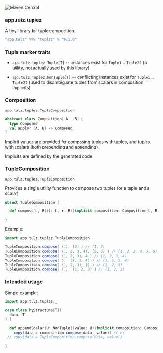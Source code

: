 ![Maven Central](https://img.shields.io/maven-central/v/app.tulz/tuplez_sjs1_2.13.svg)

### app.tulz.tuplez

A tiny library for tuple composition.

```scala
"app.tulz" %%% "tuplez" % "0.1.0" 
```

### Tuple marker traits

* `app.tulz.tuplez.Tuple[T]` -- instances exist for `Tuple1` .. `Tuple22` (a utility, not actually used by this library)

* `app.tulz.tuplez.NonTuple[T]` -- conflicting instances exist for `Tuple1` .. `Tuple22` (used to disambiguate tuples from scalars in composition implicits)


### Composition

`app.tulz.tuplez.TupleComposition`

```scala
abstract class Composition[-A, -B] {
  type Composed
  val apply: (A, B) => Composed
}
```

Implicit values are provided for composing tuples with tuples, and tuples with scalars (both prepending and appending). 

Implicits are defined by the generated code.

### TupleComposition

`app.tulz.tuplez.TupleComposition`

Provides a single utility function to compose two tuples (or a tuple and a scalar)

```scala
object TupleComposition {

  def compose[L, R](l: L, r: R)(implicit composition: Composition[L, R]): composition.Composed = composition.compose(l, r)

}

```

Example:

```scala
import app.tulz.tuplez.TupleComposition

TupleComposition.compose( (1), (2) ) // (1, 2)
TupleComposition.compose( (1, 2, 3, 4), (5, 6) ) // (1, 2, 3, 4, 5, 6)
TupleComposition.compose( (1, 2, 3), 4 ) // (1, 2, 3, 4)
TupleComposition.compose( 1,  (2, 3, 4) ) // (1, 2, 3, 4)
TupleComposition.compose( (1, 2, 3), () ) // (1, 2, 3)
TupleComposition.compose( (),  (1, 2, 3) ) // (1, 2, 3)
```

### Intended usage

Simple example:

```scala
import app.tulz.tuplez._

case class MyStructure[T](
  data: T
) {

  def appendScalar[U: NonTuple](value: U)(implicit composition: Composition[T, U]): MyStructure[composition.Composed] = 
    copy(data = composition.compose(data, value)) // or 
 // copy(data = TupleComposition.compose(data, value))

}
```
